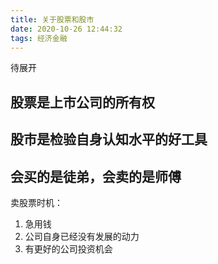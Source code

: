 ```yaml
---
title: 关于股票和股市
date: 2020-10-26 12:44:32
tags: 经济金融
---
```


待展开
## 股票是上市公司的所有权

## 股市是检验自身认知水平的好工具

## 会买的是徒弟，会卖的是师傅

卖股票时机：
1. 急用钱
2. 公司自身已经没有发展的动力
3. 有更好的公司投资机会
